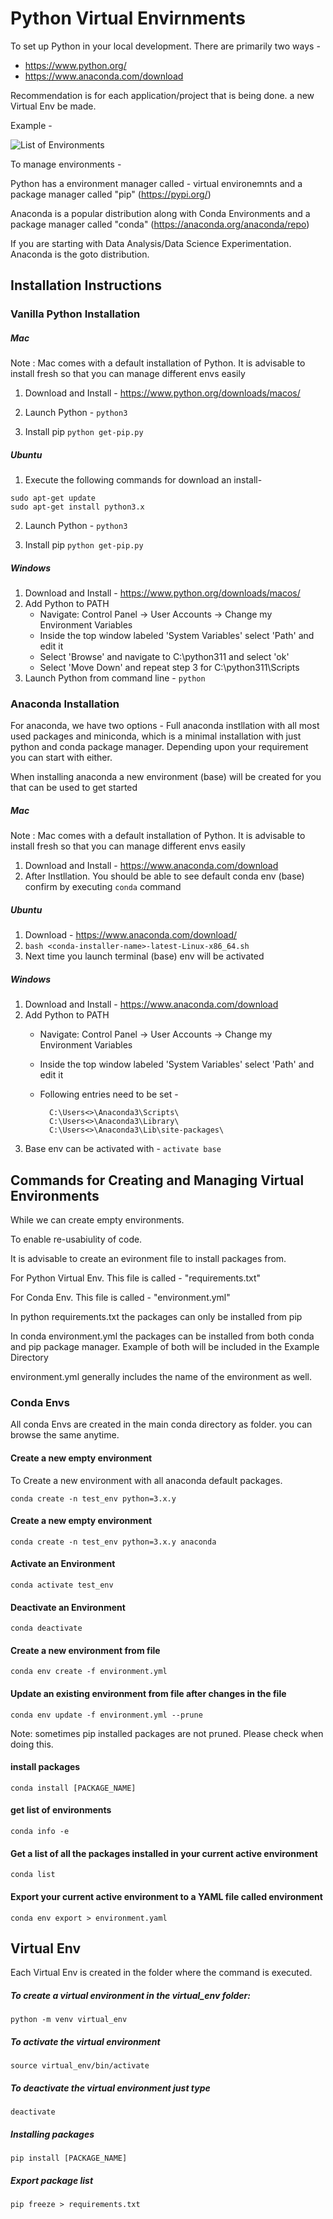 # Python Virtual Envirnments

To set up Python in your local development. There are primarily two ways - 

- https://www.python.org/
- https://www.anaconda.com/download


Recommendation is for each application/project that is being done. a new Virtual Env be made.

Example - 

![List of Environments](https://drive.google.com/file/d/1CYLtdb2TKuUuJUAEL3eZXYr-qhTamZwf/view?usp=sharing "List of Environments")


To manage environments - 

Python has a environment manager called - virtual environemnts and a package manager called "pip" (https://pypi.org/)

Anaconda is a popular distribution along with Conda Environments and a package manager called "conda" (https://anaconda.org/anaconda/repo)

If you are starting with Data Analysis/Data Science Experimentation. Anaconda is the goto distribution.



## Installation Instructions


### Vanilla Python Installation

##### Mac

Note : Mac comes with a default installation of Python. It is advisable to install fresh so that you can manage different envs easily
1. Download and Install - https://www.python.org/downloads/macos/
2. Launch Python - 
```python3```

3. Install pip
```python get-pip.py```

##### Ubuntu

1. Execute the following commands for download an install- 
```
sudo apt-get update
sudo apt-get install python3.x
```

2. Launch Python - 
```python3```

3. Install pip
```python get-pip.py```

##### Windows 

1. Download and Install - https://www.python.org/downloads/macos/
2. Add Python to PATH
    * Navigate: Control Panel -> User Accounts -> Change my Environment Variables
    * Inside the top window labeled 'System Variables' select 'Path' and edit it
    * Select 'Browse' and navigate to C:\python311 and select 'ok'
    * Select 'Move Down' and repeat step 3 for C:\python311\Scripts
3. Launch Python from command line - 
```python```

### Anaconda Installation

For anaconda, we have two options - Full anaconda instllation with all most used packages and miniconda, which is a minimal installation with just python and conda package manager. Depending upon your requirement you can start with either.

When installing anaconda a new environment (base) will be created for you that can be used to get started

##### Mac

Note : Mac comes with a default installation of Python. It is advisable to install fresh so that you can manage different envs easily
1. Download and Install - https://www.anaconda.com/download
2. After Instllation. You should be able to see default conda env
(base)
confirm by executing ```conda``` command

##### Ubuntu

1. Download - https://www.anaconda.com/download/
2. ```bash <conda-installer-name>-latest-Linux-x86_64.sh```
3. Next time you launch terminal (base) env will be activated

##### Windows 

1. Download and Install - https://www.anaconda.com/download
2. Add Python to PATH
    * Navigate: Control Panel -> User Accounts -> Change my Environment Variables
    * Inside the top window labeled 'System Variables' select 'Path' and edit it
    * Following entries need to be set -

            C:\Users<>\Anaconda3\Scripts\
            C:\Users<>\Anaconda3\Library\
            C:\Users<>\Anaconda3\Lib\site-packages\

        
3. Base env can be activated with - ```activate base```


## Commands for Creating and Managing Virtual Environments

While we can create empty environments.

To enable re-usabiulity of code.

It is advisable to create an evironment file to install packages from.

For Python Virtual Env. This file is called - "requirements.txt"

For Conda Env. This file is called - "environment.yml"

In python requirements.txt the packages can only be installed from pip

In conda environment.yml the packages can be installed from both conda and pip package manager. Example of both will be included in the Example Directory

environment.yml generally includes the name of the environment as well.


### Conda Envs

All conda Envs are created in the main conda directory as folder. you can browse the same anytime.

#### Create a new empty environment

To Create a new environment with all anaconda default packages.

```conda create -n test_env python=3.x.y```

#### Create a new empty environment

```conda create -n test_env python=3.x.y anaconda```

#### Activate an Environment

```conda activate test_env```

#### Deactivate an Environment

```conda deactivate```

#### Create a new environment from file 

```conda env create -f environment.yml```

#### Update an existing environment from file after changes in the file

```conda env update -f environment.yml --prune```

Note: sometimes pip installed packages are not pruned. Please check when doing this.

#### install packages
 ```conda install [PACKAGE_NAME]```

#### get list of environments 

```conda info -e```

#### Get a list of all the packages installed in your current active environment	
 ```conda list```

#### Export your current active environment to a YAML file called environment 
```conda env export > environment.yaml```


## Virtual Env

Each Virtual Env is created in the folder where the command is executed.

##### To create a virtual environment in the virtual_env folder:

```python -m venv virtual_env```

##### To activate the virtual environment

```source virtual_env/bin/activate```

##### To deactivate the virtual environment just type

```deactivate```

##### Installing packages
```pip install [PACKAGE_NAME]```

##### Export package list

```pip freeze > requirements.txt```